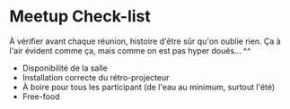 Meetup Check-list
=================

À vérifier avant chaque réunion, histoire d'être sûr qu'on oublie rien.
Ça à l'air évident comme ça, mais comme on est pas hyper doués... ^^

 - Disponibilité de la salle
 - Installation correcte du rétro-projecteur
 - À boire pour tous les participant (de l'eau au minimum, surtout l'été)
 - Free-food
